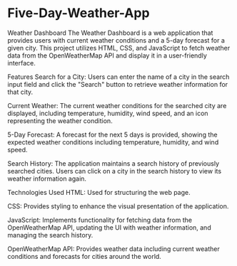 # Five-Day-Weather-App

Weather Dashboard
The Weather Dashboard is a web application that provides users with current weather conditions and a 5-day forecast for a given city. This project utilizes HTML, CSS, and JavaScript to fetch weather data from the OpenWeatherMap API and display it in a user-friendly interface.

Features
Search for a City: Users can enter the name of a city in the search input field and click the "Search" button to retrieve weather information for that city.

Current Weather: The current weather conditions for the searched city are displayed, including temperature, humidity, wind speed, and an icon representing the weather condition.

5-Day Forecast: A forecast for the next 5 days is provided, showing the expected weather conditions including temperature, humidity, and wind speed.

Search History: The application maintains a search history of previously searched cities. Users can click on a city in the search history to view its weather information again.

Technologies Used
HTML: Used for structuring the web page.

CSS: Provides styling to enhance the visual presentation of the application.

JavaScript: Implements functionality for fetching data from the OpenWeatherMap API, updating the UI with weather information, and managing the search history.

OpenWeatherMap API: Provides weather data including current weather conditions and forecasts for cities around the world.
